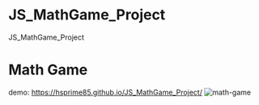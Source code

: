 # JS_MathGame_Project
JS_MathGame_Project

<h1>Math Game</h1>

demo: https://hsprime85.github.io/JS_MathGame_Project/
![math-game](https://user-images.githubusercontent.com/67762188/103595408-2d878980-4eb0-11eb-92e9-c602fc2ef66e.gif)
